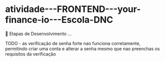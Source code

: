 # atividade---FRONTEND---your-finance-io---Escola-DNC

🎯 Etapas de Desenvolvimento
...

TODO - as verificação de senha forte nao funciona corretamente, permitindo criar uma conta e alterar a senha mesmo que nao preenchas os requisitos da verificação